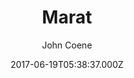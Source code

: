---
title: Marat
github: https://github.com/JohnCoene/marat
demo: https://marat.john-coene.com
author: John Coene
ssg:
  - Jekyll
cms:
  - No Cms
date: 2017-06-19T05:38:37.000Z
github_branch: master
description: 📜 Jekyll theme inspired by L'Ami du peuple
stale: true
---